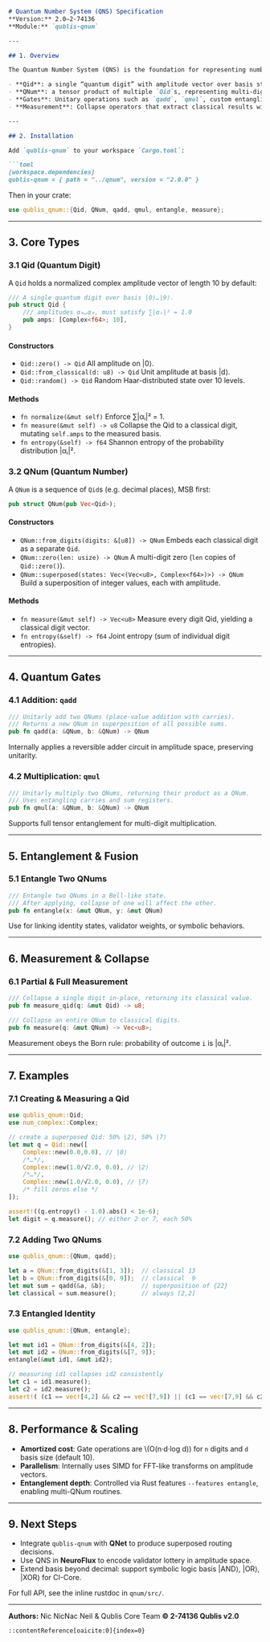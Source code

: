 ````markdown
# Quantum Number System (QNS) Specification  
**Version:** 2.0–2-74136  
**Module:** `qublis-qnum`  

---

## 1. Overview

The Quantum Number System (QNS) is the foundation for representing numbers, symbolic logic, and decision-making in Qublis v2.0. Instead of classical scalars, QNS uses _quantum digits_ (`Qid`) and _quantum numbers_ (`QNum`), which live in superposition, undergo unitary transformations (quantum gates), can become entangled, and collapse to classical values upon measurement.

- **Qid**: a single “quantum digit” with amplitude vector over basis states \|0⟩…\|9⟩ (or arbitrary symbolic bases).  
- **QNum**: a tensor product of multiple `Qid`s, representing multi-digit numbers or composite logic states.  
- **Gates**: Unitary operations such as `qadd`, `qmul`, custom entangling transforms.  
- **Measurement**: Collapse operators that extract classical results with correct Born-rule probabilities.  

---

## 2. Installation

Add `qublis-qnum` to your workspace `Cargo.toml`:

```toml
[workspace.dependencies]
qublis-qnum = { path = "../qnum", version = "2.0.0" }
````

Then in your crate:

```rust
use qublis_qnum::{Qid, QNum, qadd, qmul, entangle, measure};
```

---

## 3. Core Types

### 3.1 Qid (Quantum Digit)

A `Qid` holds a normalized complex amplitude vector of length 10 by default:

```rust
/// A single quantum digit over basis |0⟩…|9⟩.
pub struct Qid {
    /// amplitudes α₀…α₉, must satisfy ∑|αᵢ|² = 1.0
    pub amps: [Complex<f64>; 10],
}
```

#### Constructors

* `Qid::zero() -> Qid`
  All amplitude on |0⟩.
* `Qid::from_classical(d: u8) -> Qid`
  Unit amplitude at basis |d⟩.
* `Qid::random() -> Qid`
  Random Haar-distributed state over 10 levels.

#### Methods

* `fn normalize(&mut self)`
  Enforce ∑|αᵢ|² = 1.
* `fn measure(&mut self) -> u8`
  Collapse the Qid to a classical digit, mutating `self.amps` to the measured basis.
* `fn entropy(&self) -> f64`
  Shannon entropy of the probability distribution |αᵢ|².

### 3.2 QNum (Quantum Number)

A `QNum` is a sequence of `Qid`s (e.g. decimal places), MSB first:

```rust
pub struct QNum(pub Vec<Qid>);
```

#### Constructors

* `QNum::from_digits(digits: &[u8]) -> QNum`
  Embeds each classical digit as a separate `Qid`.
* `QNum::zero(len: usize) -> QNum`
  A multi-digit zero (`len` copies of `Qid::zero()`).
* `QNum::superposed(states: Vec<(Vec<u8>, Complex<f64>)>) -> QNum`
  Build a superposition of integer values, each with amplitude.

#### Methods

* `fn measure(&mut self) -> Vec<u8>`
  Measure every digit Qid, yielding a classical digit vector.
* `fn entropy(&self) -> f64`
  Joint entropy (sum of individual digit entropies).

---

## 4. Quantum Gates

### 4.1 Addition: `qadd`

```rust
/// Unitarly add two QNums (place-value addition with carries).
/// Returns a new QNum in superposition of all possible sums.
pub fn qadd(a: &QNum, b: &QNum) -> QNum
```

Internally applies a reversible adder circuit in amplitude space, preserving unitarity.

### 4.2 Multiplication: `qmul`

```rust
/// Unitarly multiply two QNums, returning their product as a QNum.
/// Uses entangling carries and sum registers.
pub fn qmul(a: &QNum, b: &QNum) -> QNum
```

Supports full tensor entanglement for multi-digit multiplication.

---

## 5. Entanglement & Fusion

### 5.1 Entangle Two QNums

```rust
/// Entangle two QNums in a Bell-like state.
/// After applying, collapse of one will affect the other.
pub fn entangle(x: &mut QNum, y: &mut QNum)
```

Use for linking identity states, validator weights, or symbolic behaviors.

---

## 6. Measurement & Collapse

### 6.1 Partial & Full Measurement

```rust
/// Collapse a single digit in-place, returning its classical value.
pub fn measure_qid(q: &mut Qid) -> u8;

/// Collapse an entire QNum to classical digits.
pub fn measure(q: &mut QNum) -> Vec<u8>;
```

Measurement obeys the Born rule: probability of outcome `i` is |αᵢ|².

---

## 7. Examples

### 7.1 Creating & Measuring a Qid

```rust
use qublis_qnum::Qid;
use num_complex::Complex;

// create a superposed Qid: 50% |2⟩, 50% |7⟩
let mut q = Qid::new([
    Complex::new(0.0,0.0), // |0⟩
    /*…*/,
    Complex::new(1.0/√2.0, 0.0), // |2⟩
    /*…*/,
    Complex::new(1.0/√2.0, 0.0), // |7⟩
    /* fill zeros else */
]);

assert!((q.entropy() - 1.0).abs() < 1e-6);
let digit = q.measure(); // either 2 or 7, each 50%
```

### 7.2 Adding Two QNums

```rust
use qublis_qnum::{QNum, qadd};

let a = QNum::from_digits(&[1, 3]);  // classical 13
let b = QNum::from_digits(&[0, 9]);  // classical  9
let mut sum = qadd(&a, &b);          // superposition of {22}
let classical = sum.measure();       // always [2,2]
```

### 7.3 Entangled Identity

```rust
use qublis_qnum::{QNum, entangle};

let mut id1 = QNum::from_digits(&[4, 2]);
let mut id2 = QNum::from_digits(&[7, 9]);
entangle(&mut id1, &mut id2);

// measuring id1 collapses id2 consistently
let c1 = id1.measure();
let c2 = id2.measure();
assert!( (c1 == vec![4,2] && c2 == vec![7,9]) || (c1 == vec![7,9] && c2 == vec![4,2]) );
```

---

## 8. Performance & Scaling

* **Amortized cost**: Gate operations are \\(O(n·d·log d)) for `n` digits and `d` basis size (default 10).
* **Parallelism**: Internally uses SIMD for FFT-like transforms on amplitude vectors.
* **Entanglement depth**: Controlled via Rust features `--features entangle`, enabling multi-QNum routines.

---

## 9. Next Steps

* Integrate `qublis-qnum` with **QNet** to produce superposed routing decisions.
* Use QNS in **NeuroFlux** to encode validator lottery in amplitude space.
* Extend basis beyond decimal: support symbolic logic basis |AND⟩, |OR⟩, |XOR⟩ for CI-Core.

For full API, see the inline rustdoc in `qnum/src/`.

---

**Authors:** Nic NicNac Neil & Qublis Core Team
**© 2-74136 Qublis v2.0**

```
::contentReference[oaicite:0]{index=0}
```
